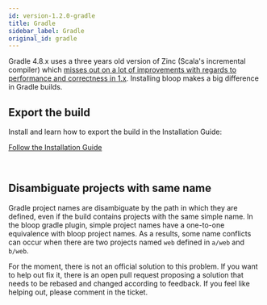 ```yaml
---
id: version-1.2.0-gradle
title: Gradle
sidebar_label: Gradle
original_id: gradle
---
```


Gradle 4.8.x uses a three years old version of Zinc (Scala's incremental compiler) which [misses out
on a lot of improvements with regards to performance and correctness in
1.x](https://www.scala-lang.org/blog/2017/11/03/zinc-blog-1.0.html). Installing bloop makes a big
difference in Gradle builds.

## Export the build

Install and learn how to export the build in the Installation Guide:

<a class="button" href="/bloop/setup">Follow the Installation Guide</a>

<br>

## Disambiguate projects with same name

Gradle project names are disambiguate by the path in which they are defined, even if the build
contains projects with the same simple name. In the bloop gradle plugin, simple project names have a
one-to-one equivalence with bloop project names. As a results, some name conflicts can occur when
there are two projects named `web` defined in `a/web` and `b/web`.

For the moment, there is not an official solution to this problem. If you want to help out fix it,
there is an open pull request proposing a solution that needs to be rebased and changed according to
feedback. If you feel like helping out, please comment in the ticket.
